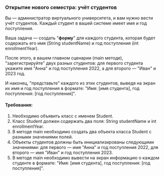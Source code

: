 
### Открытие нового семестра: учёт студентов

Вы — администратор виртуального университета, и вам нужно вести учёт студентов. Каждый студент в вашей системе имеет имя и год поступления.

Ваша задача — создать "**форму**" для каждого студента, которая будет содержать его имя (String studentName) и год поступления (int enrollmentYear).

После этого, в вашем главном сценарии (main методе), "зарегистрируйте" двух разных студентов: для первого студента укажите имя "Анна" и год поступления 2022, а для второго — "Иван" и 2023 год.

И наконец, "представьте" каждого из этих студентов, выведя на экран их имя и год поступления в формате: "Имя: [имя студента], год поступления: [год поступления]".

#### Требования:
1. Необходимо объявить класс с именем Student.
2. Класс Student должен содержать два поля: String studentName и int enrollmentYear.
3. В методе main необходимо создать два объекта класса Student с разными значениями полей.
4. Объекты студентов должны быть инициализированы следующими значениями: для первого — имя "Анна" и год поступления 2022, для второго — имя "Иван" и год поступления 2023.
5. В методе main необходимо вывести на экран информацию о каждом студенте в формате: "Имя: [имя студента], год поступления: [год поступления]".